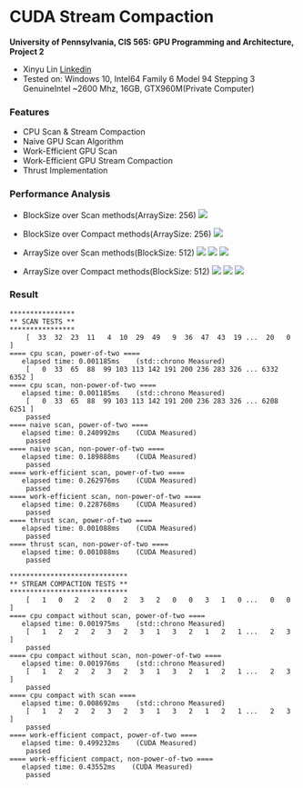 CUDA Stream Compaction
======================

**University of Pennsylvania, CIS 565: GPU Programming and Architecture, Project 2**

* Xinyu Lin
[Linkedin](https://www.linkedin.com/in/xinyu-lin-138352125/)
* Tested on: Windows 10, Intel64 Family 6 Model 94 Stepping 3 GenuineIntel ~2600 Mhz, 16GB, GTX960M(Private Computer)

### Features

* CPU Scan & Stream Compaction
* Naive GPU Scan Algorithm
* Work-Efficient GPU Scan
* Work-Efficient GPU Stream Compaction
* Thrust Implementation

### Performance Analysis
* BlockSize over Scan methods(ArraySize: 256)
![](img/bsscan.png)

* BlockSize over Compact methods(ArraySize: 256)
![](img/bscompact.png)

* ArraySize over Scan methods(BlockSize: 512)
![](img/as256scan.png)
![](img/as512scan'.png)
![](img/as1024scan.png)

* ArraySize over Compact methods(BlockSize: 512)
![](img/as256compact.png)
![](img/as512compact.png)
![](img/as1024compact.png)

### Result
```
****************
** SCAN TESTS **
****************
    [  33  32  23  11   4  10  29  49   9  36  47  43  19 ...  20   0 ]
==== cpu scan, power-of-two ====
   elapsed time: 0.001185ms    (std::chrono Measured)
    [   0  33  65  88  99 103 113 142 191 200 236 283 326 ... 6332 6352 ]
==== cpu scan, non-power-of-two ====
   elapsed time: 0.001185ms    (std::chrono Measured)
    [   0  33  65  88  99 103 113 142 191 200 236 283 326 ... 6208 6251 ]
    passed
==== naive scan, power-of-two ====
   elapsed time: 0.240992ms    (CUDA Measured)
    passed
==== naive scan, non-power-of-two ====
   elapsed time: 0.189888ms    (CUDA Measured)
    passed
==== work-efficient scan, power-of-two ====
   elapsed time: 0.262976ms    (CUDA Measured)
    passed
==== work-efficient scan, non-power-of-two ====
   elapsed time: 0.228768ms    (CUDA Measured)
    passed
==== thrust scan, power-of-two ====
   elapsed time: 0.001088ms    (CUDA Measured)
    passed
==== thrust scan, non-power-of-two ====
   elapsed time: 0.001088ms    (CUDA Measured)
    passed

*****************************
** STREAM COMPACTION TESTS **
*****************************
    [   1   0   2   2   0   2   3   2   0   0   3   1   0 ...   0   0 ]
==== cpu compact without scan, power-of-two ====
   elapsed time: 0.001975ms    (std::chrono Measured)
    [   1   2   2   2   3   2   3   1   3   2   1   2   1 ...   2   3 ]
    passed
==== cpu compact without scan, non-power-of-two ====
   elapsed time: 0.001976ms    (std::chrono Measured)
    [   1   2   2   2   3   2   3   1   3   2   1   2   1 ...   2   3 ]
    passed
==== cpu compact with scan ====
   elapsed time: 0.008692ms    (std::chrono Measured)
    [   1   2   2   2   3   2   3   1   3   2   1   2   1 ...   2   3 ]
    passed
==== work-efficient compact, power-of-two ====
   elapsed time: 0.499232ms    (CUDA Measured)
    passed
==== work-efficient compact, non-power-of-two ====
   elapsed time: 0.43552ms    (CUDA Measured)
    passed
```
    

  
